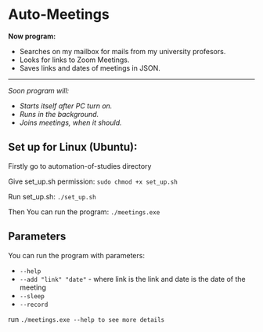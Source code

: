 # Auto-Meetings

**Now program:**

- Searches on my mailbox for mails from my university profesors.
- Looks for links to Zoom Meetings.
- Saves links and dates of meetings in JSON.

- ---------------------------------------------
*Soon program will:*

- *Starts itself after PC turn on.*
- *Runs in the background.*
- *Joins meetings, when it should.*

## Set up for Linux (Ubuntu):

Firstly go to automation-of-studies directory <p>
Give set_up.sh permission: `sudo chmod +x set_up.sh` <p>
Run set_up.sh: `./set_up.sh` <p>
Then You can run the program: `./meetings.exe`

## Parameters

You can run the program with parameters:

- `--help`
- `--add "link" "date"` - where link is the link and date is the date of the meeting
- `--sleep`
- `--record`

run `./meetings.exe --help to see more details`